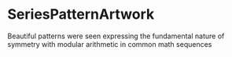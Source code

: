 # SeriesPatternArtwork
Beautiful patterns were seen expressing the fundamental nature of symmetry with modular arithmetic in common math sequences
